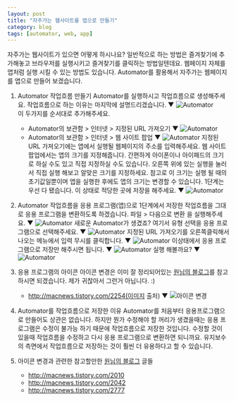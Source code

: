 ```yaml
---
layout: post
title: "자주가는 웹사이트를 앱으로 만들기"
category: blog
tags: [automator, web, app]
---
```


자주가는 웹사이트가 있으면 어떻게 하시나요?
일반적으로 하는 방법은 즐겨찾기에 추가해놓고 브라우저를 실행시키고 즐겨찾기를 클릭하는 방법일텐데요.
웹페이지 자체를 앱처럼 실행 시킬 수 있는 방법도 있습니다.
Automator를 활용해서 자주가는 웹페이지를 앱으로 만들어 보겠습니다.

1. Automator 작업흐름 만들기
Automator를 실행하시고 작업흐름으로 생성해주세요.
작업흐름으로 하는 이유는 마지막에 설명드리겠습니다. ▼
![Automator](/images/posts/webpage-to-app/5864fcd2_001.png)  
이 두가지를 순서대로 추가해주세요.
    - Automator의 보관함 > 인터넷 > 지정된 URL 가져오기 ▼
    ![Automator](/images/posts/webpage-to-app/5864fcd2_002.png)
    - Automator의 보관함 > 인터넷 > 웹 사이트 팝업 ▼
    ![Automator](/images/posts/webpage-to-app/5864fcd2_003.png)
    지정된 URL 가져오기에는 앱에서 실행될 웹페이지의 주소를 입력해주세요.
    웹 사이트 팝업에서는 앱의 크기를 지정해줍니다.
    간편하게 아이폰이나 아이패드의 크기로 하실 수도 있고 직접 지정하실 수도 있습니다.
    오른쪽 위에 있는 실행을 눌러서 직접 실행 해보고 알맞은 크기를 지정하세요.
    참고로 이 크기는 실행 될 때의 초기값일뿐이며 앱을 실행한 후에도 앱의 크기는 변경할 수 있습니다.
    1단계는 우선 다 됐습니다.
    이 상태로 적당한 곳에 저장을 해주세요. ▼
    ![Automator](/images/posts/webpage-to-app/5864fcd2_004.png)  

2. Automator 작업흐름을 응용 프로그램(앱)으로
    1단계에서 저장한 작업흐름을 그대로 응용 프로그램을 변환하도록 하겠습니다.
    파일 > 다음으로 변환 을 실행해주세요. ▼
    ![Automator](/images/posts/webpage-to-app/5864fcd2_005.png)
    새로운 Automator가 생겼죠?
    여기서 유형 선택을 응용 프로그램으로 선택해주세요. ▼
    ![Automator](/images/posts/webpage-to-app/5864fcd2_006.png)
    지정된 URL 가져오기를 오른쪽클릭해서 나오는 메뉴에서 입력 무시를 클릭합니다. ▼
    ![Automator](/images/posts/webpage-to-app/5864fcd2_007.png)
    이상태에서 응용 프로그램으로 저장만 해주시면 됩니다. ▼
    ![Automator](/images/posts/webpage-to-app/5864fcd2_008.png)
     실행 해볼까요? ▼
     ![Automator](/images/posts/webpage-to-app/5864fcd2_009.png)

3. 응용 프로그램의 아이콘
    아이콘 변경은 이미 잘 정리되어있는 [원님의 블로그](http://macnews.tistory.com)를 참고 하시면 되겠습니다.
    제가 귀찮아서 그런거 아닙니다. :)
    - http://macnews.tistory.com/2254(이미지 출처) ▼
    ![아이콘 변경](/images/posts/webpage-to-app/5864fcd2_010.png)  

4. Automator를 작업흐름으로 저장한 이유
    Automator를 처음부터 응용프로그램으로 만들어도 상관은 없습니다.
    하지만 뭔가 수정해야 할 꺼리가 생겼을때는 응용 프로그램은 수정이 불가능 하기 때문에
    작업흐름으로 저장한 것입니다.
    수정할 것이 있을때 작업흐름을 수정하고 다시 응용 프로그램으로 변환하면 되니까요.
    유지보수의 측면에서 작업흐름으로 저장하는 것이 훨씬 더 유용하다고 할 수 있습니다.

5. 아이콘 변경과 관련한 참고할만한 [원님의 블로그](http://macnews.tistory.com) 글들
    - http://macnews.tistory.com/2010
    - http://macnews.tistory.com/2042
    - http://macnews.tistory.com/2777
